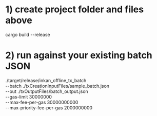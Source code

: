 # 1) create project folder and files above
cargo build --release

# 2) run against your existing batch JSON
./target/release/inkan_offline_tx_batch \
  --batch ./txCreationInputFiles/sample_batch.json \
  --out ./txOutputFiles/batch_output.json \
  --gas-limit 30000000 \
  --max-fee-per-gas 30000000000 \
  --max-priority-fee-per-gas 2000000000

